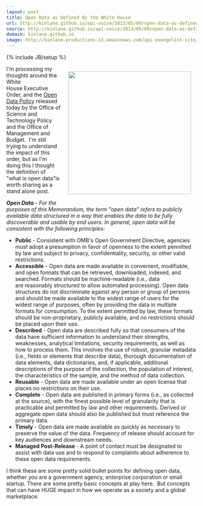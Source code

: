 ```yaml
---
layout: post
title: Open Data as Defined By the White House
url: http://kinlane.github.io/api-voice/2013/05/09/open-data-as-defined-by-the-white-house/
source: http://kinlane.github.io/api-voice/2013/05/09/open-data-as-defined-by-the-white-house/
domain: kinlane.github.io
image: http://kinlane-productions.s3.amazonaws.com/api-evangelist-site/blog/executive-order-open-data.png
---
```

{% include JB/setup %}<p><p><a href="http://www.whitehouse.gov/sites/default/files/omb/memoranda/2013/m-13-13.pdf" target="_blank"><img style="padding: 15px;" src="https://s3.amazonaws.com/kinlane-productions/federal-strategy/executive-order-open-data.png" alt="" width="325" align="right" /></a></p>
<p class="p1">I'm processing my thoughts around the White House&nbsp;<span>Executive Order, and the&nbsp;</span><a href="http://www.whitehouse.gov/sites/default/files/omb/memoranda/2013/m-13-13.pdf">Open Data Policy</a><span>&nbsp;released today by the Office of Science and Technology Policy and the Office of Management and Budget. &nbsp;I'm still trying to understand the impact of this order, but as I'm doing this I thought the definition of "what is open data"is worth sharing as a stand alone post.</span></p>
<p class="p1"><em><strong>Open Data </strong>- For the purposes of this Memorandum, the term "open data" refers to publicly available data structured in a way that enables the data to be fully discoverable and usable by end users. In general, open data will be consistent with the following principles:</em></p>
<ul class="mainlist">
<li><strong>Public</strong> - Consistent with OMB's Open Government Directive, agencies must adopt a presumption in&nbsp;favor of openness to the extent pennitted by law and subject to privacy, confidentiality, security, or&nbsp;other valid restrictions.</li>
<li><strong>Accessible</strong> - Open data are made available in convenient, modifiable, and open fonnats that can be&nbsp;retrieved, downloaded, indexed, and searched. Formats should be machine-readable (i.e., data are&nbsp;reasonably structured to allow automated processing). Open data structures do not discriminate&nbsp;against any person or group of persons and should be made available to the widest range of users for&nbsp;the widest range of purposes, often by providing the data in multiple formats for consumption. To the&nbsp;extent permitted by law, these formats should be non-proprietary, publicly available, and no&nbsp;restrictions should be placed upon their use.</li>
<li><strong>Described</strong> - Open data are described fully so that consumers of the data have sufficient information to&nbsp;understand their strengths, weaknesses, analytical limitations, security requirements, as well as how&nbsp;to process them. This involves the use of robust, granular metadata (i.e., fields or elements that&nbsp;describe data), thorough documentation of data elements, data dictionaries, and, if applicable,&nbsp;additional descriptions of the purpose of the collection, the population of interest, the characteristics&nbsp;of the sample, and the method of data collection.</li>
<li><strong>Reusable</strong> - Open data are made available under an open license that places no restrictions on their use.</li>
<li><strong>Complete</strong> - Open data are published in primary forms (i.e., as collected at the source), with the finest&nbsp;possible level of granularity that is practicable and permitted by law and other requirements. Derived&nbsp;or aggregate open data should also be published but must reference the primary data.</li>
<li><strong>Timely</strong> - Open data are made available as quickly as necessary to preserve the value of the data. Frequency of release should account for key audiences and downstream needs.</li>
<li><strong>Managed Post-Release </strong>- A point of contact must be designated to assist with data use and to respond&nbsp;to complaints about adherence to these open data requirements.</li>
</ul>
<p>I think these are some pretty solid bullet points for defining open data, whether you are a government agency, enterprise corporation or small startup. There are some pretty basic concepts at play here. &nbsp;But concepts that can have HUGE impact in how we operate as a society and a global marketplace. &nbsp;</p></p>
